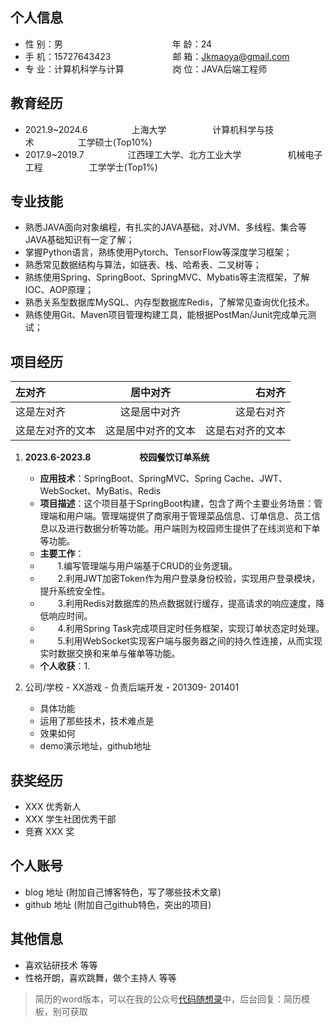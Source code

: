 ## 个人信息 

* 性 别：男&emsp;&emsp;&emsp;&emsp;&emsp;&emsp;&emsp;&emsp;&emsp;&emsp;&emsp;&emsp;&ensp;年 龄：24  
* 手 机：15727643423 &emsp;&emsp;&emsp;&emsp;&emsp;&emsp;&ensp;  邮 箱：Jkmaoya@gmail.com    
* 专 业：计算机科学与计算 &emsp;&emsp;&emsp;&emsp;&emsp; 岗 位：JAVA后端工程师

## 教育经历

* 2021.9~2024.6&emsp;&emsp;&emsp;&emsp;&emsp;上海大学&emsp;&emsp;&emsp;&emsp;&emsp; 计算机科学与技术&emsp;&emsp;&emsp;&emsp;&emsp;工学硕士(Top10%)       
* 2017.9~2019.7&emsp;&emsp;&emsp;&emsp;&emsp;江西理工大学、北方工业大学&emsp;&emsp;&emsp;&emsp;&emsp; 机械电子工程&emsp;&emsp;&emsp;&emsp;&emsp; 工学学士(Top1%)       

## 专业技能

* 熟悉JAVA面向对象编程，有扎实的JAVA基础，对JVM、多线程、集合等JAVA基础知识有一定了解；
* 掌握Python语言，熟练使用Pytorch、TensorFlow等深度学习框架；
* 熟悉常见数据结构与算法，如链表、栈、哈希表、二叉树等；
* 熟练使用Spring、SpringBoot、SpringMVC、Mybatis等主流框架，了解IOC、AOP原理；
* 熟悉关系型数据库MySQL、内存型数据库Redis，了解常见查询优化技术。
* 熟练使用Git、Maven项目管理构建工具，能根据PostMan/Junit完成单元测试；

## 项目经历
| 左对齐      | 居中对齐     | 右对齐    |
| :----------- | :----------: | ----------: |
| 这是左对齐    | 这是居中对齐   | 这是右对齐    |
| 这是左对齐的文本 | 这是居中对齐的文本 | 这是右对齐的文本 |
1. **2023.6-2023.8**  &emsp;&emsp;&emsp;&emsp;&emsp; **校园餐饮订单系统**
    * **应用技术**：SpringBoot、SpringMVC、Spring Cache、JWT、WebSocket、MyBatis、Redis
    * **项目描述**：这个项目基于SpringBoot构建，包含了两个主要业务场景：管理端和用户端。管理端提供了商家用于管理菜品信息、订单信息、员工信息以及进行数据分析等功能。用户端则为校园师生提供了在线浏览和下单等功能。
    * **主要工作**：
    *  &emsp;&emsp;1.编写管理端与用户端基于CRUD的业务逻辑。
    *  &emsp;&emsp;2.利用JWT加密Token作为用户登录身份校验，实现用户登录模块，提升系统安全性。
    *  &emsp;&emsp;3.利用Redis对数据库的热点数据就行缓存，提高请求的响应速度，降低响应时间。
    *  &emsp;&emsp;4.利用Spring Task完成项目定时任务框架，实现订单状态定时处理。
    *  &emsp;&emsp;5.利用WebSocket实现客户端与服务器之间的持久性连接，从而实现实时数据交换和来单与催单等功能。
    * **个人收获**：1.

2. 公司/学校 - XX游戏 - 负责后端开发 - 201309- 201401 
    * 具体功能 
    * 运用了那些技术，技术难点是
    * 效果如何
    * demo演示地址，github地址 

## 获奖经历
* XXX 优秀新人
* XXX 学生社团优秀干部
* 竞赛 XXX 奖

## 个人账号 
* blog 地址 (附加自己博客特色，写了哪些技术文章)
* github 地址 (附加自己github特色，突出的项目)

## 其他信息 
* 喜欢钻研技术 等等
* 性格开朗，喜欢跳舞，做个主持人 等等 

> 简历的word版本，可以在我的公众号[代码随想录](https://img-blog.csdnimg.cn/20200815195519696.png)中，后台回复：简历模板，别可获取

